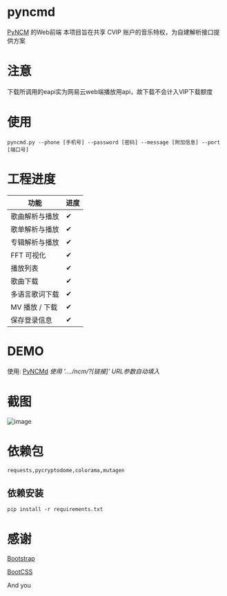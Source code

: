 # pyncmd
[PyNCM](https://github.com/greats3an/pyncm) 的Web前端
本项目旨在共享 CVIP 账户的音乐特权，为自建解析接口提供方案

# 注意
下载所调用的eapi实为网易云web端播放用api，故下载不会计入VIP下载额度

# 使用

	pyncmd.py --phone [手机号] --password [密码] --message [附加信息] --port [端口号]

# 工程进度
|功能|进度|
|-|-|
|歌曲解析与播放|✔|
|歌单解析与播放|✔|
|专辑解析与播放|✔|
|FFT 可视化|✔|
|播放列表|✔|
|歌曲下载|✔|
|多语言歌词下载|✔|
|MV 播放 / 下载|✔|
|保存登录信息|✔|
# DEMO
使用:
[PyNCMd](https://www.mos9527.top/ncm/) *使用 '..../ncm/?[链接]' URL参数自动填入*

# 截图
![image](https://raw.githubusercontent.com/greats3an/pyncmd/master/screenshot/shot1.gif)

# 依赖包

    requests,pycryptodome,colorama,mutagen

## 依赖安装

    pip install -r requirements.txt

# 感谢

[Bootstrap](https://getbootstrap.com/)

[BootCSS](https://bootcss.com)

And you
